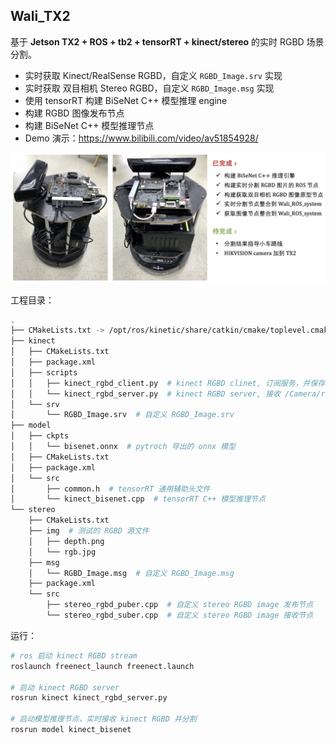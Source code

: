 ## Wali_TX2

基于 **Jetson TX2 + ROS + tb2 + tensorRT + kinect/stereo** 的实时 RGBD 场景分割。
- 实时获取 Kinect/RealSense RGBD，自定义 `RGBD_Image.srv` 实现
- 实时获取 双目相机 Stereo RGBD，自定义 `RGBD_Image.msg` 实现
- 使用 tensorRT 构建 BiSeNet C++ 模型推理 engine
- 构建 RGBD 图像发布节点
- 构建 BiSeNet C++ 模型推理节点
- Demo 演示：https://www.bilibili.com/video/av51854928/

![wali_TX2](../assets/wali_TX2.png)


工程目录：
```sh
.
├── CMakeLists.txt -> /opt/ros/kinetic/share/catkin/cmake/toplevel.cmake
├── kinect
│   ├── CMakeLists.txt
│   ├── package.xml
│   ├── scripts
│   │   ├── kinect_rgbd_client.py  # kinect RGBD clinet, 订阅服务，并保存 RGBD 到本地
│   │   └── kinect_rgbd_server.py  # kinect RGBD server, 接收 /Camera/rgb/image_raw, /Camera/depth/image_raw 并发布
│   └── srv
│       └── RGBD_Image.srv  # 自定义 RGBD_Image.srv
├── model
│   ├── ckpts
│   │   └── bisenet.onnx  # pytroch 导出的 onnx 模型
│   ├── CMakeLists.txt
│   ├── package.xml
│   └── src
│       ├── common.h  # tensorRT 通用辅助头文件
│       └── kinect_bisenet.cpp  # tensorRT C++ 模型推理节点
└── stereo
    ├── CMakeLists.txt
    ├── img  # 测试的 RGBD 源文件
    │   ├── depth.png
    │   └── rgb.jpg
    ├── msg
    │   └── RGBD_Image.msg  # 自定义 RGBD_Image.msg
    ├── package.xml
    └── src
        ├── stereo_rgbd_puber.cpp  # 自定义 stereo RGBD image 发布节点
        └── stereo_rgbd_suber.cpp  # 自定义 stereo RGBD image 接收节点

```

运行：

```sh
# ros 启动 kinect RGBD stream
roslaunch freenect_launch freenect.launch

# 启动 kinect RGBD server
rosrun kinect kinect_rgbd_server.py

# 启动模型推理节点，实时接收 kinect RGBD 并分割
rosrun model kinect_bisenet
```